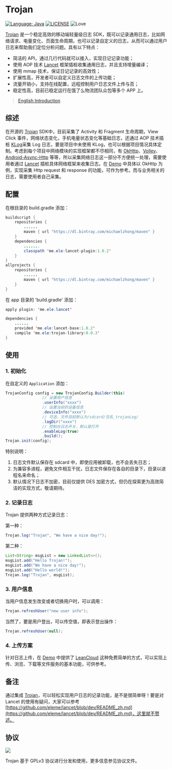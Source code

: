 # Trojan

[![Language: Java](https://img.shields.io/badge/language-Java-blue.svg)](https://www.java.com)
[![LICENSE](https://img.shields.io/badge/license-GPLv3-000000.svg)](https://github.com/ELELogistics/Trojan/blob/master/LICENSE)
![Love](https://img.shields.io/badge/made%20with-%3C3-orange.svg)

[Trojan](https://github.com/ELELogistics/Trojan) 是一个稳定高效的移动端轻量级日志 SDK，既可以记录通用日志，比如网络请求、电量变化、页面生命周期，也可以记录自定义的日志，从而可以通过用户日志来帮助我们定位分析问题。具有以下特点：

* 简洁的 API，通过几行代码就可以接入，实现日记记录功能；
* 使用 AOP 技术 [Lancet](https://github.com/eleme/lancet) 框架插桩收集通用日志，并且支持增量编译；
* 使用 mmap 技术，保证日记记录的高效性；
* 扩展性高，开发者可以自定义日志文件的上传功能；
* 流量开销小，支持在线配置，远程控制用户日志文件上传与否；
* 稳定性高，目前已稳定运行在饿了么物流团队众包等多个 APP 上。

> [English Introduction](/README.md)

## 综述

在开源的 [Trojan](https://github.com/ELELogistics/Trojan) SDK中，目前采集了 Activity 和 Fragment 生命周期，View Click 事件，网络状态变化，手机电量状态变化等基础日志，还通过 AOP 技术插桩 [KLog](https://github.com/ZhaoKaiQiang/KLog)采集 Log 日志，要是项目中未使用 KLog，也可以根据项目情况具体定制。考虑到每个项目中网络模块的实现框架都不尽相同，有 [OkHttp](https://github.com/square/okhttp)、[Volley](https://github.com/google/volley)、[Android-Async-Http](https://github.com/loopj/android-async-http) 等等，所以采集网络日志这一部分不方便统一处理，需要使用者通过 [Lancet](https://github.com/eleme/lancet) 插桩具体网络框架来收集日志。在 [Demo](https://github.com/ELELogistics/Trojan/blob/master/app/src/main/java/me/ele/trojan/demo/DemoHook.java) 中具体以 OkHttp 为例，实现采集 Http request 和 response 的功能，可作为参考。而与业务相关的日志，需要使用者自己采集。

## 配置

在根目录的 build.gradle 添加：

```java
buildscript {
    repositories {
        ......
        maven { url "https://dl.bintray.com/michaelzhong/maven" }
    }
    dependencies {
        .......
        classpath 'me.ele:lancet-plugin:1.0.2'
    }
}
allprojects {
    repositories {
        ......
        maven { url "https://dl.bintray.com/michaelzhong/maven" }
    }
}
```

在 app 目录的 'build.gradle' 添加：

```java
apply plugin: 'me.ele.lancet'

dependencies {
    ......
    provided 'me.ele:lancet-base:1.0.2'
    compile 'me.ele:trojan-library:0.0.3'
}
```

## 使用

### 1. 初始化
在自定义的 `Application` 添加：

```java
TrojanConfig config = new TrojanConfig.Builder(this)
                // 设置用户信息
                .userInfo("xxxx")
                // 设置当前的设备信息
                .deviceInfo("xxxx")
                // 可选，文件目前默认为/sdcard/包名_trojanLog/
                .logDir("xxxx")
                // 控制台日志开关，默认是打开
                .enableLog(true)
                .build();
Trojan.init(config);
```

特别说明：

1. 日志文件默认保存在 sdcard 中，即使应用被卸载，也不会丢失日志；
2. 为兼容多进程，避免文件相互干扰，日志文件保存在各自的目录下，目录以进程名来命名；
3. 默认情况下日志不加密，目前仅提供 DES 加密方式，但仍在探索更为高效简洁的实现方式，敬请期待。

### 2. 记录日志

Trojan 提供两种方式记录日志：

第一种：

```java
Trojan.log("Trojan", "We have a nice day!");
```

第二种：

```java
List<String> msgList = new LinkedList<>();
msgList.add("Hello Trojan!");
msgList.add("We have a nice day!");
msgList.add("Hello world!");
Trojan.log("Trojan", msgList);
```

### 3. 用户信息

当用户信息发生改变或者切换用户时，可以调用：

```java
Trojan.refreshUser("new user info");
```

当然了，要是用户登出，可以传空值，即表示登出操作：

```java
Trojan.refreshUser(null);
```

### 4. 上传方案

针对日志上传，在 [Demo](https://github.com/ELELogistics/Trojan/blob/master/app/src/main/java/me/ele/trojan/demo/upload/DemoLeanCloudUploader.java) 中提供了 [LeanCloud](https://leancloud.cn/) 这种免费简单的方式，可以实现上传、浏览、下载等文件服务的基本功能，可供参考。

## 备注

通过集成 [Trojan](https://github.com/ELELogistics/Trojan)，可以轻松实现用户日志的记录功能，是不是很简单呀！要是对 Lancet 的使用有疑问，大家可以参考 [https://github.com/eleme/lancet/blob/dev/README_zh.md](https://github.com/eleme/lancet/blob/dev/README_zh.md)，这里就不赘述。

## 协议

![](https://www.gnu.org/graphics/gplv3-127x51.png)

Trojan 基于 GPLv3 协议进行分发和使用，更多信息参见协议文件。
